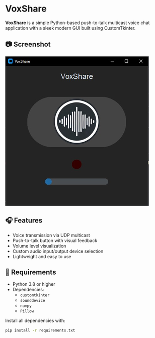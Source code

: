 # VoxShare

**VoxShare** is a simple Python-based push-to-talk multicast voice chat application with a sleek modern GUI built using CustomTkinter.

## 📷 Screenshot

![VoxShare Screenshot](Screenshot.jpg)

## 🎧 Features

- Voice transmission via UDP multicast
- Push-to-talk button with visual feedback
- Volume level visualization
- Custom audio input/output device selection
- Lightweight and easy to use

## 🚀 Requirements

- Python 3.8 or higher
- Dependencies:
  - `customtkinter`
  - `sounddevice`
  - `numpy`
  - `Pillow`

Install all dependencies with:

```bash
pip install -r requirements.txt

